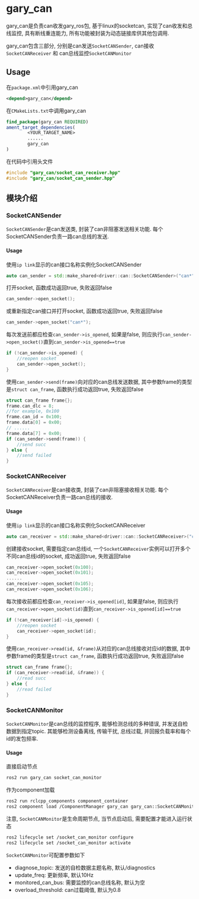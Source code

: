 # gary_can
gary_can是负责can收发gary_ros包, 基于linux的socketcan, 实现了can收发和总线监控, 具有断线重连能力, 所有功能被封装为动态链接库供其他包调用.

gary_can包含三部分, 分别是can发送`SocketCANSender`, can接收`SocketCANReceiver` 和 can总线监控`SocketCANMonitor`

## Usage

在`package.xml`中引用gary_can
```xml
<depend>gary_can</depend>
```

在`CMakeLists.txt`中调用gary_can
```cmake
find_package(gary_can REQUIRED)
ament_target_dependencies(
        <YOUR_TARGET_NAME>
        ......
        gary_can
)
```

在代码中引用头文件
```c++
#include "gary_can/socket_can_receiver.hpp"
#include "gary_can/socket_can_sender.hpp"
```

## 模块介绍

### SocketCANSender

`SocketCANSender`是can发送类, 封装了can非阻塞发送相关功能. 每个SocketCANSender负责一路can总线的发送.

#### Usage

使用`ip link`显示的can接口名称实例化SocketCANSender
```c++
auto can_sender = std::make_shared<driver::can::SocketCANSender>("can*");
```

打开socket, 函数成功返回true, 失败返回false
```c++
can_sender->open_socket();
```
或重新指定can接口并打开socket, 函数成功返回true, 失败返回false
```c++
can_sender->open_socket("can*");
```

每次发送前都应检查`can_sender->is_opened`, 如果是false, 则应执行`can_sender->open_socket()`直到`can_sender->is_opened==true`

```c++
if (!can_sender->is_opened) {
    //reopen socket
    can_sender->open_socket();
}
```

使用`can_sender->send(frame)`向对应的can总线发送数据, 其中参数frame的类型是`struct can_frame`, 函数执行成功返回true, 失败返回false
```c++
struct can_frame frame{};
frame.can_dlc = 8;
//for example, 0x100
frame.can_id = 0x100;
frame.data[0] = 0x00;
// ......
frame.data[7] = 0x00;
if (can_sender->send(frame)) {
    //send succ
} else {
    //send failed
}
```


### SocketCANReceiver

`SocketCANReceiver`是can接收类, 封装了can非阻塞接收相关功能. 每个SocketCANReceiver负责一路can总线的接收.

#### Usage

使用`ip link`显示的can接口名称实例化SocketCANReceiver
```c++
auto can_receiver = std::make_shared<driver::can::SocketCANReceiver>("can*");
```

创建接收socket, 需要指定can总线id, 一个`SocketCANReceiver`实例可以打开多个不同can总线id的socket, 成功返回true, 失败返回false
```c++
can_receiver->open_socket(0x100);
can_receiver->open_socket(0x101);
......
can_receiver->open_socket(0x105);
can_receiver->open_socket(0x106);
```

每次接收前都应检查`can_receiver->is_opened[id]`, 如果是false, 则应执行`can_receiver->open_socket(id)`直到`can_receiver->is_opened[id]==true`

```c++
if (!can_receiver[id]->is_opened) {
    //reopen socket
    can_receiver->open_socket(id);
}
```

使用`can_receiver->read(id, &frame)`从对应的can总线接收对应id的数据, 其中参数frame的类型是`struct can_frame`, 函数执行成功返回true, 失败返回false
```c++
struct can_frame frame{};
if (can_receiver->read(id, &frame)) {
    //read succ
} else {
    //read failed
}
```

### SocketCANMonitor

`SocketCANMonitor`是can总线的监控程序, 能够检测总线的多种错误, 并发送自检数据到指定topic. 其能够检测设备离线, 传输干扰, 总线过载, 并回报负载率和每个id的发包频率.

#### Usage

直接启动节点
```bash
ros2 run gary_can socket_can_monitor
```

作为component加载
```bash
ros2 run rclcpp_components component_container
ros2 component load /ComponentManager gary_can gary_can::SocketCANMonitor
```

注意, `SocketCANMonitor`是生命周期节点, 当节点启动后, 需要配置才能进入运行状态
```bash
ros2 lifecycle set /socket_can_monitor configure
ros2 lifecycle set /socket_can_monitor activate
```

`SocketCANMonitor`可配置参数如下

* diagnose_topic: 发送的自检数据主题名称, 默认/diagnostics
* update_freq: 更新频率, 默认10Hz
* monitored_can_bus: 需要监控的can总线名称, 默认为空
* overload_threshold: can过载阈值, 默认为0.8